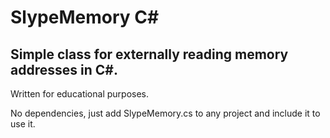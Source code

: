 # SlypeMemory C#

## Simple class for externally reading memory addresses in C#.

Written for educational purposes.

No dependencies, just add SlypeMemory.cs to any project and include it to use it.
